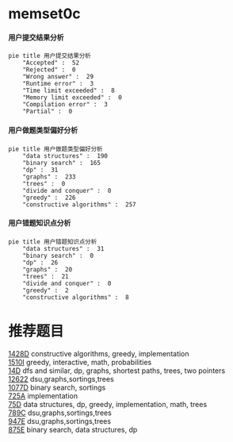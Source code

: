 # memset0c

<!-- tabs:start -->



#### **用户提交结果分析**

```mermaid
pie title 用户提交结果分析
    "Accepted" :  52
    "Rejected" :  0
    "Wrong answer" :  29
    "Runtime error" :  3
    "Time limit exceeded" :  8
    "Memory limit exceeded" :  0
    "Compilation error" :  3
    "Partial" :  0
```

#### **用户做题类型偏好分析**

```mermaid
pie title 用户做题类型偏好分析
    "data structures" :  190
    "binary search" :  165
    "dp" :  31
    "graphs" :  233
    "trees" :  0
    "divide and conquer" :  0
    "greedy" :  226
    "constructive algorithms" :  257
```
#### **用户错题知识点分析**

```mermaid
pie title 用户错题知识点分析
    "data structures" :  31
    "binary search" :  0
    "dp" :  26
    "graphs" :  20
    "trees" :  21
    "divide and conquer" :  0
    "greedy" :  2
    "constructive algorithms" :  8
```



<!-- tabs:end -->
# 推荐题目
[1428D](https://codeforces.com/contest/1428/problem/D)		constructive algorithms,
                        greedy,
                        implementation		  
[1510I](https://codeforces.com/contest/1510/problem/I)		greedy,
                        interactive,
                        math,
                        probabilities		  
[14D](https://codeforces.com/contest/14/problem/D)		dfs and similar,
                        dp,
                        graphs,
                        shortest paths,
                        trees,
                        two pointers		  
[12622](https://codeforces.com/contest/1262/problem/2)		dsu,graphs,sortings,trees		  
[1077D](https://codeforces.com/contest/1077/problem/D)		binary search,
                        sortings		  
[725A](https://codeforces.com/contest/725/problem/A)		implementation		  
[75D](https://codeforces.com/contest/75/problem/D)		data structures,
                        dp,
                        greedy,
                        implementation,
                        math,
                        trees		  
[789C](https://codeforces.com/contest/789/problem/C)		dsu,graphs,sortings,trees		  
[947E](https://codeforces.com/contest/947/problem/E)		dsu,graphs,sortings,trees		  
[875E](https://codeforces.com/contest/875/problem/E)		binary search,
                        data structures,
                        dp		  
